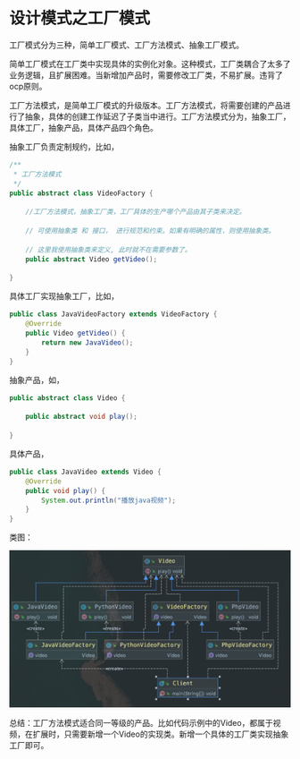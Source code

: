 # 设计模式之工厂模式

工厂模式分为三种，简单工厂模式、工厂方法模式、抽象工厂模式。



简单工厂模式在工厂类中实现具体的实例化对象。这种模式，工厂类耦合了太多了业务逻辑，且扩展困难。当新增加产品时，需要修改工厂类，不易扩展。违背了ocp原则。

工厂方法模式，是简单工厂模式的升级版本。工厂方法模式，将需要创建的产品进行了抽象，具体的创建工作延迟了子类当中进行。工厂方法模式分为，抽象工厂，具体工厂，抽象产品，具体产品四个角色。

抽象工厂负责定制规约，比如， 

```java
/**
 * 工厂方法模式
 */
public abstract class VideoFactory {

    //工厂方法模式，抽象工厂类，工厂具体的生产哪个产品由其子类来决定。

    // 可使用抽象类 和 接口， 进行规范和约束。如果有明确的属性，则使用抽象类。

    // 这里我使用抽象类来定义, 此时就不在需要参数了。
    public abstract Video getVideo();

}
```

具体工厂实现抽象工厂，比如，

```java
public class JavaVideoFactory extends VideoFactory {
    @Override
    public Video getVideo() {
        return new JavaVideo();
    }
}
```

抽象产品，如，

```java
public abstract class Video {

    public abstract void play();

}
```

具体产品，

```java
public class JavaVideo extends Video {
    @Override
    public void play() {
        System.out.println("播放java视频");
    }
}
```

类图：

![image-20200415180258944](image-20200415180258944.png)



总结：工厂方法模式适合同一等级的产品。比如代码示例中的Video，都属于视频，在扩展时，只需要新增一个Video的实现类。新增一个具体的工厂类实现抽象工厂即可。